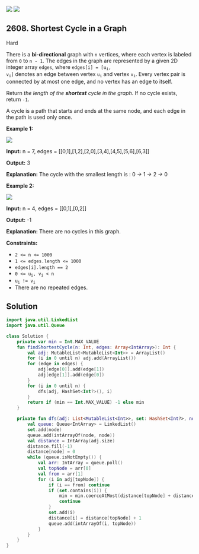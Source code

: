 [![](https://img.shields.io/github/stars/javadev/LeetCode-in-Kotlin?label=Stars&style=flat-square)](https://github.com/javadev/LeetCode-in-Kotlin)
[![](https://img.shields.io/github/forks/javadev/LeetCode-in-Kotlin?label=Fork%20me%20on%20GitHub%20&style=flat-square)](https://github.com/javadev/LeetCode-in-Kotlin/fork)

## 2608\. Shortest Cycle in a Graph

Hard

There is a **bi-directional** graph with `n` vertices, where each vertex is labeled from `0` to `n - 1`. The edges in the graph are represented by a given 2D integer array `edges`, where <code>edges[i] = [u<sub>i</sub>, v<sub>i</sub>]</code> denotes an edge between vertex <code>u<sub>i</sub></code> and vertex <code>v<sub>i</sub></code>. Every vertex pair is connected by at most one edge, and no vertex has an edge to itself.

Return _the length of the **shortest** cycle in the graph_. If no cycle exists, return `-1`.

A cycle is a path that starts and ends at the same node, and each edge in the path is used only once.

**Example 1:**

![](https://assets.leetcode.com/uploads/2023/01/04/cropped.png)

**Input:** n = 7, edges = \[\[0,1],[1,2],[2,0],[3,4],[4,5],[5,6],[6,3]]

**Output:** 3

**Explanation:** The cycle with the smallest length is : 0 -> 1 -> 2 -> 0

**Example 2:**

![](https://assets.leetcode.com/uploads/2023/01/04/croppedagin.png)

**Input:** n = 4, edges = \[\[0,1],[0,2]]

**Output:** -1

**Explanation:** There are no cycles in this graph.

**Constraints:**

*   `2 <= n <= 1000`
*   `1 <= edges.length <= 1000`
*   `edges[i].length == 2`
*   <code>0 <= u<sub>i</sub>, v<sub>i</sub> < n</code>
*   <code>u<sub>i</sub> != v<sub>i</sub></code>
*   There are no repeated edges.

## Solution

```kotlin
import java.util.LinkedList
import java.util.Queue

class Solution {
    private var min = Int.MAX_VALUE
    fun findShortestCycle(n: Int, edges: Array<IntArray>): Int {
        val adj: MutableList<MutableList<Int>> = ArrayList()
        for (i in 0 until n) adj.add(ArrayList())
        for (edge in edges) {
            adj[edge[0]].add(edge[1])
            adj[edge[1]].add(edge[0])
        }
        for (i in 0 until n) {
            dfs(adj, HashSet<Int?>(), i)
        }
        return if (min == Int.MAX_VALUE) -1 else min
    }

    private fun dfs(adj: List<MutableList<Int>>, set: HashSet<Int?>, node: Int) {
        val queue: Queue<IntArray> = LinkedList()
        set.add(node)
        queue.add(intArrayOf(node, node))
        val distance = IntArray(adj.size)
        distance.fill(-1)
        distance[node] = 0
        while (queue.isNotEmpty()) {
            val arr: IntArray = queue.poll()
            val topNode = arr[0]
            val from = arr[1]
            for (i in adj[topNode]) {
                if (i == from) continue
                if (set.contains(i)) {
                    min = min.coerceAtMost(distance[topNode] + distance[i] + 1)
                    continue
                }
                set.add(i)
                distance[i] = distance[topNode] + 1
                queue.add(intArrayOf(i, topNode))
            }
        }
    }
}
```